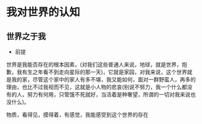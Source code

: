 # 我对世界的认知

## 世界之于我

- 前提

世界是我能否存在的根本因素，(对我们这些普通人来说，地球，就是世界，抱歉，我有生之年看不到走向星际的那一天)，它就是家园，对我来说，这个世界就是我的家，尽管这个家中的家人有多不堪，我又能如何，面对一群野蛮人，再多的理由，也比不过我视而不见，这就是小人物的悲哀(别说不努力，我一个什么都没有的人，努力有何用，只管饿不死就好，当活着是种奢望，所谓的一切对我来说也没什么)。

物质，看得见，摸得着，有感觉，我能感受到这个世界的存在

